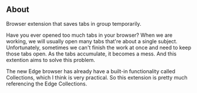 ## About

Browser extension that saves tabs in group temporarily.

Have you ever opened too much tabs in your browser? When we are working, we will usually open many tabs that're about a single subject. Unfortunately, sometimes we can't finish the work at once and need to keep those tabs open. As the tabs accumulate, it becomes a mess. And this extention aims to solve this problem.

The new Edge browser has already have a built-in functionality called Collections, which I think is very practical. So this extension is pretty much referencing the Edge Collections.
